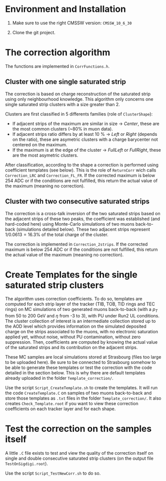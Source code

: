 # Environment and Installation

1. Make sure to use the right CMSSW version: `CMSSW_10_6_30`

2. Clone the git project.


# The correction algorithm

The functions are implemented in `CorrFunctions.h`.


## Cluster with one single saturated strip

The correction is based on charge reconstruction of the saturated strip using only neighbourhood knowledge. This algorithm only concerns one single saturated strip clusters with a size greater than 2.



Clusters are first classified in 5 differents families (role of `ClusterShape`): 
- If adjacent strips of the maximum are similar in size $\longrightarrow$ *Center*, these are the most common clusters (~80% in muon data).
- If adjacent strips ratio differs by at least 10 % $\longrightarrow$ *Left* or *Right* (depends on the ratio), these are asymetric clusters with a charge barycenter not centered on the maximum.
- If the maximum is at the edge of the cluster $\longrightarrow$ *FullLeft* or *FullRight*, these are the most asymetric clusters.



After classification, according to the shape a correction is performed using coefficient templates (see below). This is the role of `ReturnCorr` wich calls `Correction_LRC` and `Correction_FL_FR`. If the corrected maximum is below 254 ADC or if the conditions are not fulfilled, this return the actual value of the maximum (meaning no correction).


## Cluster with two consecutive saturated strips


The correction is a cross-talk inversion of the two saturated strips based on the adjacent strips of these two peaks, the coefficient was established (and hard-coded here) using Monte-Carlo simulations of two muons back-to-back (simulations detailed below). These two adjacent strips represent $1/0.0613 = 16.3 \%$ of the total charge of the cluster.


The correction is implemented in `Correction_2strips`. If the corrected maximum is below 254 ADC or if the conditions are not fulfilled, this return the actual value of the maximum (meaning no correction).


# Create Templates for the single saturated strip clusters

The algorithm uses correction coefficients. To do so, templates are computed for each strip layer of the tracker (TIB, TOB, TID rings and TEC rings) on MC simulations of two generated muons back-to-back (with a $p_T$ from 50 to 200 GeV and $\eta$ from -3 to 3), with PU under Run2 UL conditions. The cluster collection of interest is an intermediate collection stored up to the AOD level which provides information on the simulated deposited charge on the strips associated to the muons, with no electronic saturation applied yet, without noise, without PU contamination, without zero suppression. Then, coefficients are computed by knowing the actual value of the saturated strips and its contribution on the adjacent strips.


These MC samples are local simulations stored at Strasbourg (files too large to be uploaded here). Be sure to be connected to Strasbourg somehow to be able to generate these templates or test the correction with the code detailed in the section below. This is why there are default templates already uploaded in the folder `Template_correction/`.


Use the script `Script_CreateTemplate.sh` to create the templates. It will run the code `CreateTemplate.C` on samples of two muons back-to-back and store those templates as `.txt` files in the folder `Template_correction/`. It also creates `Check_Template.root` if you want to view these correction coefficients on each tracker layer and for each shape.


# Test the correction on the samples itself

A little `.C` file exists to test and view the quality of the correction itself on single and double consecutive saturated strip clusters (on the output file `TestOnSigdigi.root`).


Use the script `Script_TestNewCorr.sh` to do so.
